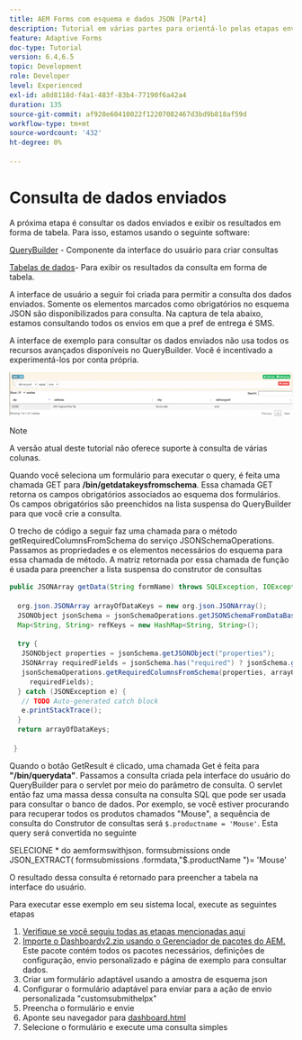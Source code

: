 ```yaml
---
title: AEM Forms com esquema e dados JSON [Part4]
description: Tutorial em várias partes para orientá-lo pelas etapas envolvidas na criação do Formulário adaptável com esquema JSON e na consulta dos dados enviados.
feature: Adaptive Forms
doc-type: Tutorial
version: 6.4,6.5
topic: Development
role: Developer
level: Experienced
exl-id: a8d8118d-f4a1-483f-83b4-77190f6a42a4
duration: 135
source-git-commit: af928e60410022f12207082467d3bd9b818af59d
workflow-type: tm+mt
source-wordcount: '432'
ht-degree: 0%

---
```


# Consulta de dados enviados


A próxima etapa é consultar os dados enviados e exibir os resultados em forma de tabela. Para isso, estamos usando o seguinte software:

[QueryBuilder](https://querybuilder.js.org/) - Componente da interface do usuário para criar consultas

[Tabelas de dados](https://datatables.net/)- Para exibir os resultados da consulta em forma de tabela.

A interface de usuário a seguir foi criada para permitir a consulta dos dados enviados. Somente os elementos marcados como obrigatórios no esquema JSON são disponibilizados para consulta. Na captura de tela abaixo, estamos consultando todos os envios em que a pref de entrega é SMS.

A interface de exemplo para consultar os dados enviados não usa todos os recursos avançados disponíveis no QueryBuilder. Você é incentivado a experimentá-los por conta própria.

![querybuilder](assets/querybuilderui.gif)

>[!NOTE]
>
>A versão atual deste tutorial não oferece suporte à consulta de várias colunas.

Quando você seleciona um formulário para executar o query, é feita uma chamada GET para **/bin/getdatakeysfromschema**. Essa chamada GET retorna os campos obrigatórios associados ao esquema dos formulários. Os campos obrigatórios são preenchidos na lista suspensa do QueryBuilder para que você crie a consulta.

O trecho de código a seguir faz uma chamada para o método getRequiredColumnsFromSchema do serviço JSONSchemaOperations. Passamos as propriedades e os elementos necessários do esquema para essa chamada de método. A matriz retornada por essa chamada de função é usada para preencher a lista suspensa do construtor de consultas

```java
public JSONArray getData(String formName) throws SQLException, IOException {

  org.json.JSONArray arrayOfDataKeys = new org.json.JSONArray();
  JSONObject jsonSchema = jsonSchemaOperations.getJSONSchemaFromDataBase(formName);
  Map<String, String> refKeys = new HashMap<String, String>();

  try {
   JSONObject properties = jsonSchema.getJSONObject("properties");
   JSONArray requiredFields = jsonSchema.has("required") ? jsonSchema.getJSONArray("required") : null;
   jsonSchemaOperations.getRequiredColumnsFromSchema(properties, arrayOfDataKeys, "", jsonSchema, refKeys,
     requiredFields);
  } catch (JSONException e) {
   // TODO Auto-generated catch block
   e.printStackTrace();
  }
  return arrayOfDataKeys;

 }
```

Quando o botão GetResult é clicado, uma chamada Get é feita para **&quot;/bin/querydata&quot;**. Passamos a consulta criada pela interface do usuário do QueryBuilder para o servlet por meio do parâmetro de consulta. O servlet então faz uma massa dessa consulta na consulta SQL que pode ser usada para consultar o banco de dados. Por exemplo, se você estiver procurando para recuperar todos os produtos chamados &quot;Mouse&quot;, a sequência de consulta do Construtor de consultas será `$.productname = 'Mouse'`. Esta query será convertida no seguinte

SELECIONE &#42; do aemformswithjson.  formsubmissions onde JSON_EXTRACT( formsubmissions .formdata,&quot;$.productName &quot;)= &#39;Mouse&#39;

O resultado dessa consulta é retornado para preencher a tabela na interface do usuário.

Para executar esse exemplo em seu sistema local, execute as seguintes etapas

1. [Verifique se você seguiu todas as etapas mencionadas aqui](part2.md)
1. [Importe o Dashboardv2.zip usando o Gerenciador de pacotes do AEM.](assets/dashboardv2.zip) Este pacote contém todos os pacotes necessários, definições de configuração, envio personalizado e página de exemplo para consultar dados.
1. Criar um formulário adaptável usando a amostra de esquema json
1. Configurar o formulário adaptável para enviar para a ação de envio personalizada &quot;customsubmithelpx&quot;
1. Preencha o formulário e envie
1. Aponte seu navegador para [dashboard.html](http://localhost:4502/content/AemForms/dashboard.html)
1. Selecione o formulário e execute uma consulta simples
